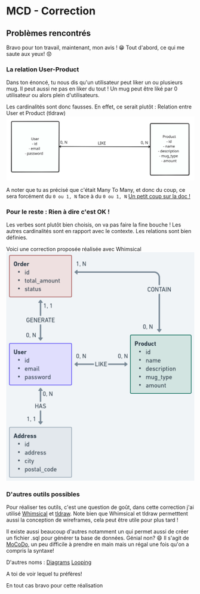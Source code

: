 # MCD - Correction

## Problèmes rencontrés

Bravo pour ton travail, maintenant, mon avis ! :grin:
Tout d'abord, ce qui me saute aux yeux!  :worried:

### La relation User-Product

Dans ton énoncé, tu nous dis qu'un utilisateur peut liker un ou plusieurs mug. Il peut aussi ne pas en liker du tout ! 
Un mug peut être liké par 0 utilisateur ou alors plein d'utilisateurs.

Les cardinalités sont donc fausses.
En effet, ce serait plutôt :
Relation entre User et Product (tldraw)
![](./img/shapes.svg)

A noter que tu as précisé que c'était Many To Many, et donc du coup, ce sera forcément du `0 ou 1, N` face à du `0 ou 1, N`
[Un petit coup sur la doc !](https://sqlpro.developpez.com/cours/modelisation/merise/?page=passage)


### Pour le reste : Rien à dire c'est OK !
Les verbes sont plutôt bien choisis, on va pas faire la fine bouche !
Les autres cardinalités sont en rapport avec le contexte.
Les relations sont bien définies.

Voici une correction proposée réalisée avec Whimsical
![](./img/MCD.png)


### D'autres outils possibles

Pour réaliser tes outils, c'est une question de goût, dans cette correction j'ai utilisé [Whimsical](https://whimsical.com/) et [tldraw](https://www.tldraw.com/).
Note bien que Whimsical et tldraw permetttent aussi la conception de wireframes, cela peut être utile pour plus tard !

Il existe aussi beaucoup d'autres notamment un qui permet aussi de créer un fichier .sql pour générer ta base de données. Génial non? :smile:
Il s'agit de [MoCoDo](https://www.mocodo.net/), un peu difficile à prendre en main mais un régal une fois qu'on a compris la syntaxe! 

D'autres noms :
[Diagrams](https://app.diagrams.net/)
[Looping](https://www.looping-mcd.fr/)

A toi de voir lequel tu préfères!

En tout cas bravo pour cette réalisation